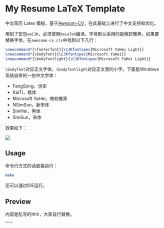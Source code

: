 # My Resume LaTeX Template

中文简历 Latex 模板，基于[Awesom-CV](https://github.com/posquit0/Awesome-CV)，在此基础上进行了中文支持和优化。

用到了宏包`xeCJK`，必须使用`XeLaTeX`编译。字体默认采用的是微软雅黑，如果要替换字体，在`awesome-cv.cls`中找到以下几行：

```latex
\newcommand*{\footerfont}{\CJKfontspec{Microsoft YaHei Light}}
\newcommand*{\bodyfont}{\CJKfontspec{Microsoft YaHei}}
\newcommand*{\bodyfontlight}{\CJKfontspec{Microsoft YaHei Light}}
```

`\bodyfont`对应正文字体，`\bodyfontlight`对应正文里的小字。下面是Windows系统自带的一些中文字体：

- FangSong，仿宋
- KaiTi，楷体
- Microsoft YaHei，微软雅黑
- NSimSun，新宋体
- SimHei，黑体
- SimSun，宋体

效果如下：

![](https://i.loli.net/2020/08/13/5klS8NLI1nTPdXx.png)

## Usage

命令行方式的话直接运行：

```bash
make
```

还可以通过IDE运行。

## Preview

内容是乱写的hhh，大家自行替换。

<img src="https://i.loli.net/2020/08/13/6Z8Id5TgJrilNhB.png" alt="Preview" style="zoom: 33%;" />

